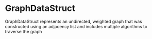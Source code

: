 # GraphDataStruct

GraphDataStruct represents an undirected, weighted graph that was constructed using an adjacency list and includes multiple algorithms to traverse the graph
